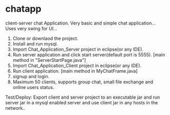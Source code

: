 # chatapp
client-server chat Application. 
Very basic and simple chat application... Uses very swing for UI...

1. Clone or downlaod the project.
2. Install and run mysql.
3. Import Chat_Application_Server project in eclipse(or any IDE).
4. Run server application and click start server(default port is 5555). [main method in "ServerStartPage.java"]
5. Import Chat_Application_Client project in eclipse(or any IDE).
6. Run client application. [main method in MyChatFrame.java]
7. signup and login.
8. Maximum 50 clients, supports group chat, small file exchange and online users status.

Test/Deploy:
Export client and server project to an executable jar and run server jar in a mysql enabled server and use client jar in any hosts in the network.. 
